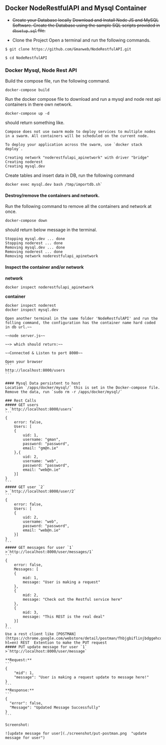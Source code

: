 ## Docker NodeRestfulAPI and Mysql Container
- ~~Create your Database locally~~
~~Download and Install Node JS and MySQL Software.
Create the Database using the sample SQL scripts provided in `dbsetup.sql` file.~~


- Clone the Project
Open a terminal and run the following commands.
```
$ git clone https://github.com/Gmanweb/NodeRestfulAPI.git

$ cd NodeRestfulAPI
```
### Docker Mysql, Node Rest API
Build the compose file, run the following command.

```
docker-compose build
```

Run the docker compose file to download and run a mysql and node rest api containers in there own network.

```
docker-compose up -d
```

should return something like.

```
Compose does not use swarm mode to deploy services to multiple nodes in a swarm. All containers will be scheduled on the current node.

To deploy your application across the swarm, use `docker stack deploy`.

Creating network "noderestfulapi_apinetwork" with driver "bridge"
Creating noderest
Creating mysql.dev
```

Create tables and insert data in DB, run the following command

```
docker exec mysql.dev bash /tmp/importdb.sh`
```

#### Destroy/remove the containers and network.
Run the following command to remove all the containers and network at once.

```
docker-compose down
```

should return below message in the terminal.

```
Stopping mysql.dev ... done
Stopping noderest ... done
Removing mysql.dev ... done
Removing noderest ... done
Removing network noderestfulapi_apinetwork
```

#### Inspect the container and/or network

**network**

```
docker inspect noderestfulapi_apinetwork
```

**container**

```
docker inspect noderest
docker inspect mysql.dev
```

~~~~- **Start node server**
Open another terminal in the same folder 'NodeRestfulAPI' and run the folling command, the configuration has the container name hard coded in db url.~~

~~node server.js~~

~~> which should return:~~

~~Connected & Listen to port 8000~~

Open your browser
```
http://localhost:8000/users
```

#### Mysql Data persistent to host
Location `/apps/docker/mysql/` this is set in the Docker-compose file.
Remove the data, run `sudo rm -r /apps/docker/mysql/`

### Rest Calls
##### GET users
> `http://localhost:8000/users`
```
{
	error: false,
	Users: [ 
	{
		uid: 1,
		username: "gman",
		password: "password",
		email: "gm@n.ie"
	},{
		uid: 2,
		username: "web",
		password: "password",
		email: "web@n.ie"
	}]
}
```
##### GET user `2`
> `http://localhost:8000/user/2`
```
{
	error: false,
	Users: [ 
	{
		uid: 2,
		username: "web",
		password: "password",
		email: "web@n.ie"
	}]
}
```
##### GET messages for user `1`
>`http://localhost:8000/user/messages/1`
```
{
	error: false,
	Messages: [
	{
		mid: 1,
		message: "User is making a request"
	},
	{
		mid: 2,
		message: "Check out the Restful service here"
	},
	{
		mid: 3,
		message: "This REST is the real deal"
	}]
}
```
Use a rest client like [POSTMAN](https://chrome.google.com/webstore/detail/postman/fhbjgbiflinjbdggehcddcbncdddomop?hl=en) REST  Extention to make the PUT request
##### PUT update message for user `1`
>`http://localhost:8000/user/message`

**Request:**
```
{
	"mid": 1,
	"message": "User is making a request update to message here!"
}
```
**Response:**
```
{
  "error": false,
  "Message": "Updated Message Successfully"
}
```

Screenshot:

![update message for user](./screenshot/put-postman.png  "update message for user")
















